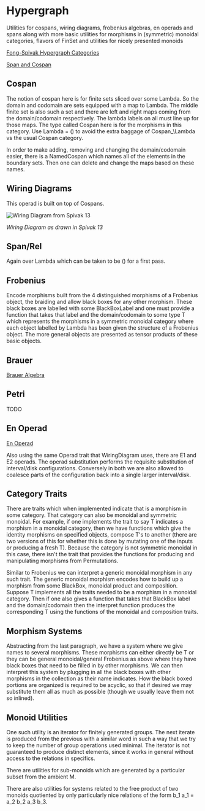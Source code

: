 # Hypergraph
Utilities for cospans, wiring diagrams, frobenius algebras, en operads and spans along with more basic utilities for morphisms in (symmetric) monoidal categories, flavors of FinSet and utilities for nicely presented monoids

[Fong-Spivak Hypergraph Categories](https://arxiv.org/pdf/1806.08304.pdf)

[Span and Cospan](https://en.wikipedia.org/wiki/Span_(category_theory))

## Cospan

The notion of cospan here is for finite sets sliced over some Lambda.
So the domain and codomain are sets equipped with a map to Lambda.
The middle finite set is also such a set and there are left and right maps coming from the domain/codomain respectively.
The lambda labels on all must line up for those maps.
The type called Cospan here is for the morphisms in this category.
Use Lambda = () to avoid the extra baggage of Cospan_\Lambda vs the usual Cospan category.

In order to make adding, removing and changing the domain/codomain easier, there is a NamedCospan which names all of the elements in the boundary sets.
Then one can delete and change the maps based on these names.

## Wiring Diagrams

This operad is built on top of Cospans.

![Wiring Diagram from Spivak 13](https://github.com/Cobord/Hypergraph/assets/12960709/a9eef1fc-c192-44b9-8026-5aa2a75980cf)

*Wiring Diagram as drawn in Spivak 13*

## Span/Rel

Again over Lambda  which can be taken to be () for a first pass.

## Frobenius

Encode morphisms built from the 4 distinguished morphisms of a Frobenius object, the braiding and allow black boxes for any other morphism.
These black boxes are labelled with some BlackBoxLabel and one must provide a function that takes that label and the domain/codomain to some
type T which represents the morphisms in a symmetric monoidal category where each object labelled by Lambda has been given the structure of a Frobenius object.
The more general objects are presented as tensor products of these basic objects.

## Brauer

[Brauer Algebra](https://en.wikipedia.org/wiki/Brauer_algebra)

## Petri

TODO

## En Operad

[En Operad](https://ncatlab.org/nlab/show/little+cubes+operad)

Also using the same Operad trait that WiringDiagram uses, there are E1 and E2 operads. The operad substitution performs the requisite substitution of
interval/disk configurations. Conversely in both we are also allowed to coalesce parts of the configuration back into a single larger interval/disk.

## Category Traits

There are traits which when implemented indicate that is a morphism in some category. That category can also be monoidal and symmetric monoidal. For example,
if one implements the trait to say T indicates a morphism in a monoidal category, then we have functions which give the identity morphisms on specified objects,
compose T's to another (there are two versions of this for whether this is done by mutating one of the inputs or producing a fresh T). Because the category
is not symmetric monoidal in this case, there isn't the trait that provides the functions for producing and manipulating morphisms from Permutations.

Similar to Frobenius we can interpret a generic monoidal morphism in any such trait. The generic monoidal morphism encodes how to build up a morphism from
some BlackBox, monoidal product and composition. Suppose T implements all the traits needed to be a morphism in a monoidal category. Then if one
also gives a function that takes that BlackBox label and the domain/codomain then the interpret function produces the corresponding T using the functions of the
monoidal and composition traits.

## Morphism Systems

Abstracting from the last paragraph, we have a system where we give names to several morphisms. These morphisms can either directly be T or they can be
general monoidal/general Frobenius as above where they have black boxes that need to be filled in by other morphisms. We can then interpret this system
by plugging in all the black boxes with other morphisms in the collection as their name indicates. How the black boxed portions are organized is required
to be acyclic, so that if desired we may substitute them all as much as possible (though we usually leave them not so inlined).

## Monoid Utilities

One such utility is an iterator for finitely generated groups. The next iterate is produced from the previous with a similar word in such a way that we
try to keep the number of group operations used minimal. The iterator is not guaranteed to produce distinct elements, since it works in general without
access to the relations in specifics.

There are utilities for sub-monoids which are generated by a particular subset from the ambient M.

There are also utilities for systems related to the free product of two monoids quotiented by only particularly nice relations of the form b_1 a_1 = a_2 b_2 a_3 b_3.
